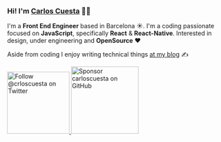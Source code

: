 ### Hi! I'm [Carlos Cuesta](https://carloscuesta.me) 👋🏼

I'm a **Front End Engineer** based in Barcelona ☀️. I'm a coding passionate focused on **JavaScript**, specifically **React** & **React-Native**. Interested in design, under engineering and **OpenSource** ❤️

Aside from coding I enjoy writing technical things [at my blog](https://carloscuesta.me/blog) ✍️

<p>
  <a href="https://twitter.com/intent/follow?screen_name=crloscuesta">
    <img src="https://user-images.githubusercontent.com/7629661/87821427-202e0280-c870-11ea-9e38-8c7c74856753.png" width="144" alt="Follow @crloscuesta on Twitter" title="Follow @crloscuesta on Twitter">
  </a>

  <a href="https://github.com/sponsors/carloscuesta">
    <img src="https://user-images.githubusercontent.com/7629661/87821425-1f956c00-c870-11ea-9871-a76f99739501.png" width="156" alt="Sponsor carloscuesta on GitHub" title="Sponsor carloscuesta on GitHub">
  </a>
</p>

